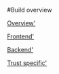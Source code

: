 #Build overview

<a href="https://spiritumduo.com/build-overview/overview">Overview'</a>

<a href="https://spiritumduo.com/build-overview/frontend">Frontend'</a>

<a href="https://spiritumduo.com/build-overview/backend">Backend'</a>

<a href="https://spiritumduo.com/build-overview/trust-specific">Trust specific'</a>